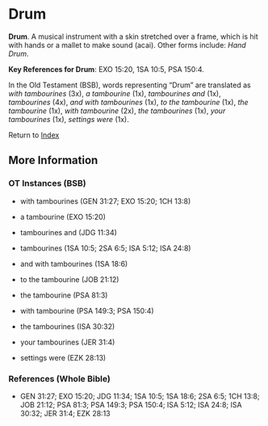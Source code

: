 # Drum
**Drum**. 
A musical instrument with a skin stretched over a frame, which is hit with hands or a mallet to make sound (acai). 
Other forms include: 
*Hand Drum*. 


**Key References for Drum**: 
EXO 15:20, 1SA 10:5, PSA 150:4. 


In the Old Testament (BSB), words representing “Drum” are translated as 
*with tambourines* (3x), *a tambourine* (1x), *tambourines and* (1x), *tambourines* (4x), *and with tambourines* (1x), *to the tambourine* (1x), *the tambourine* (1x), *with tambourine* (2x), *the tambourines* (1x), *your tambourines* (1x), *settings were* (1x). 




Return to [Index](00-Index.md)

## More Information

### OT Instances (BSB)

* with tambourines (GEN 31:27; EXO 15:20; 1CH 13:8)

* a tambourine (EXO 15:20)

* tambourines and (JDG 11:34)

* tambourines (1SA 10:5; 2SA 6:5; ISA 5:12; ISA 24:8)

* and with tambourines (1SA 18:6)

* to the tambourine (JOB 21:12)

* the tambourine (PSA 81:3)

* with tambourine (PSA 149:3; PSA 150:4)

* the tambourines (ISA 30:32)

* your tambourines (JER 31:4)

* settings were (EZK 28:13)



### References (Whole Bible)

* GEN 31:27; EXO 15:20; JDG 11:34; 1SA 10:5; 1SA 18:6; 2SA 6:5; 1CH 13:8; JOB 21:12; PSA 81:3; PSA 149:3; PSA 150:4; ISA 5:12; ISA 24:8; ISA 30:32; JER 31:4; EZK 28:13



